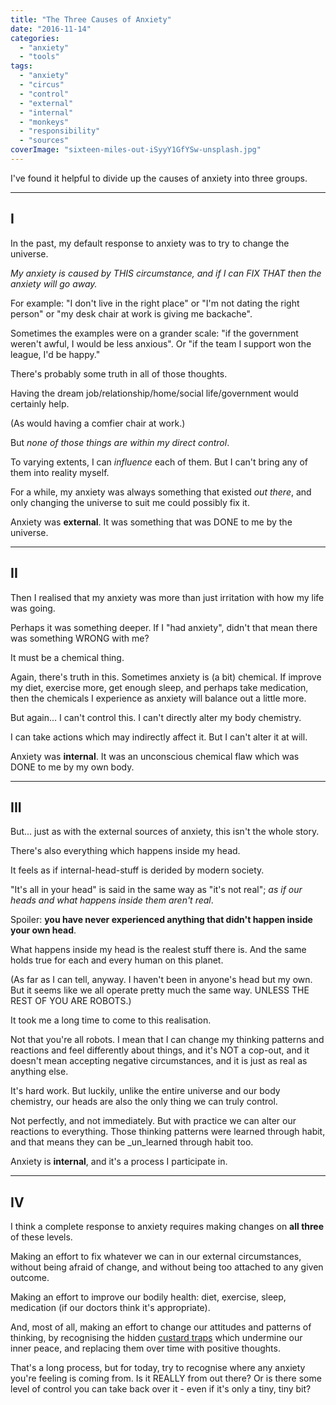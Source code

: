 ```yaml
---
title: "The Three Causes of Anxiety"
date: "2016-11-14"
categories: 
  - "anxiety"
  - "tools"
tags: 
  - "anxiety"
  - "circus"
  - "control"
  - "external"
  - "internal"
  - "monkeys"
  - "responsibility"
  - "sources"
coverImage: "sixteen-miles-out-iSyyY1GfYSw-unsplash.jpg"
---
```


I've found it helpful to divide up the causes of anxiety into three groups.

* * *

<!--more-->

## I

In the past, my default response to anxiety was to try to change the universe.

_My anxiety is caused by THIS circumstance, and if I can FIX THAT then the anxiety will go away._

For example: "I don't live in the right place" or "I'm not dating the right person" or "my desk chair at work is giving me backache".

Sometimes the examples were on a grander scale: "if the government weren't awful, I would be less anxious". Or "if the team I support won the league, I'd be happy."

There's probably some truth in all of those thoughts.

Having the dream job/relationship/home/social life/government would certainly help.

(As would having a comfier chair at work.)

But _none of those things are within my direct control_.

To varying extents, I can _influence_ each of them. But I can't bring any of them into reality myself.

For a while, my anxiety was always something that existed _out there_, and only changing the universe to suit me could possibly fix it.

Anxiety was **external**. It was something that was DONE to me by the universe.

* * *

## II

Then I realised that my anxiety was more than just irritation with how my life was going.

Perhaps it was something deeper. If I "had anxiety", didn't that mean there was something WRONG with me?

It must be a chemical thing.

Again, there's truth in this. Sometimes anxiety is (a bit) chemical. If improve my diet, exercise more, get enough sleep, and perhaps take medication, then the chemicals I experience as anxiety will balance out a little more.

But again... I can't control this. I can't directly alter my body chemistry.

I can take actions which may indirectly affect it. But I can't alter it at will.

Anxiety was **internal**. It was an unconscious chemical flaw which was DONE to me by my own body.

* * *

## III

But... just as with the external sources of anxiety, this isn't the whole story.

There's also everything which happens inside my head.

It feels as if internal-head-stuff is derided by modern society.

"It's all in your head" is said in the same way as "it's not real"; _as if our heads and what happens inside them aren't real_.

Spoiler: **you have never experienced anything that didn't happen inside your own head**.

What happens inside my head is the realest stuff there is. And the same holds true for each and every human on this planet.

(As far as I can tell, anyway. I haven't been in anyone's head but my own. But it seems like we all operate pretty much the same way. UNLESS THE REST OF YOU ARE ROBOTS.)

It took me a long time to come to this realisation.

Not that you're all robots. I mean that I can change my thinking patterns and reactions and feel differently about things, and it's NOT a cop-out, and it doesn't mean accepting negative circumstances, and it is just as real as anything else.

It's hard work. But luckily, unlike the entire universe and our body chemistry, our heads are also the only thing we can truly control.

Not perfectly, and not immediately. But with practice we can alter our reactions to everything. Those thinking patterns were learned through habit, and that means they can be _un_learned through habit too.

Anxiety is **internal**, and it's a process I participate in.

* * *

## IV

I think a complete response to anxiety requires making changes on **all three** of these levels.

Making an effort to fix whatever we can in our external circumstances, without being afraid of change, and without being too attached to any given outcome.

Making an effort to improve our bodily health: diet, exercise, sleep, medication (if our doctors think it's appropriate).

And, most of all, making an effort to change our attitudes and patterns of thinking, by recognising the hidden [custard traps](http://bit.ly/custardTED) which undermine our inner peace, and replacing them over time with positive thoughts.

That's a long process, but for today, try to recognise where any anxiety you're feeling is coming from. Is it REALLY from out there? Or is there some level of control you can take back over it - even if it's only a tiny, tiny bit?

